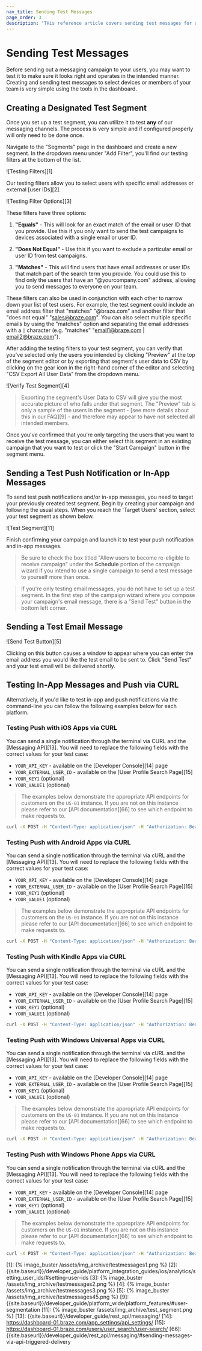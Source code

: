 ```yaml
---
nav_title: Sending Test Messages
page_order: 3
description: "THis reference article covers sending test messages for different channels."
---
```

# Sending Test Messages

Before sending out a messaging campaign to your users, you may want to test it to make sure it looks right and operates in the intended manner. Creating and sending test messages to select devices or members of your team is very simple using the tools in the dashboard.

## Creating a Designated Test Segment <a class="margin-fix" name="test-segment"></a>

Once you set up a test segment, you can utilize it to test __any__ of our messaging channels. The process is very simple and if configured properly will only need to be done once.

Navigate to the "Segments" page in the dashboard and create a new segment. In the dropdown menu under "Add Filter", you'll find our testing filters at the bottom of the list.

![Testing Filters][1]

Our testing filters allow you to select users with specific email addresses or external [user IDs][2].

![Testing Filter Options][3]

These filters have three options:

  1) __"Equals"__ - This will look for an exact match of the email or user ID that you provide. Use this if you only want to send the test campaigns to devices associated with a single email or user ID.

  2) __"Does Not Equal"__ - Use this if you want to exclude a particular email or user ID from test campaigns.

  3) __"Matches"__ - This will find users that have email addresses or user IDs that match part of the search term you provide. You could use this to find only the users that have an "@yourcompany.com" address, allowing you to send messages to everyone on your team.

These filters can also be used in conjunction with each other to narrow down your list of test users. For example, the test segment could include an email address filter that "matches" "@braze.com" and another filter that "does not equal" "sales@braze.com". You can also select multiple specific emails by using the "matches" option and separating the email addresses with a <code>|</code> character (e.g. "matches" "email1@braze.com &#124; email2@braze.com").

After adding the testing filters to your test segment, you can verify that you've selected only the users you intended by clicking "Preview" at the top of the segment editor or by exporting that segment's user data to CSV by clicking on the gear icon in the right-hand corner of the editor and selecting "CSV Export All User Data" from the dropdown menu.

![Verify Test Segment][4]

>  Exporting the segment's User Data to CSV will give you the most accurate picture of who falls under that segment. The "Preview" tab is only a sample of the users in the segment - [see more details about this in our FAQ][9] - and therefore may appear to have not selected all intended members.

Once you've confirmed that you're only targeting the users that you want to receive the test message, you can either select this segment in an existing campaign that you want to test or click the "Start Campaign" button in the segment menu.

## Sending a Test Push Notification or In-App Messages <a class="margin-fix" name="push-inapp-test"></a>

To send test push notifications and/or in-app messages, you need to target your previously created test segment. Begin by creating your campaign and following the usual steps. When you reach the 'Target Users' section, select your test segment as shown below.

![Test Segment][11]

Finish confirming your campaign and launch it to test your push notification and in-app messages.

>  Be sure to check the box titled "Allow users to become re-eligible to receive campaign" under the __Schedule__ portion of the campaign wizard if you intend to use a single campaign to send a test message to yourself more than once.

>  If you're only testing email messages, you do not have to set up a test segment. In the first step of the campaign wizard where you compose your campaign's email message, there is a "Send Test" button in the bottom left corner.

## Sending a Test Email Message

![Send Test Button][5]

Clicking on this button causes a window to appear where you can enter the email address you would like the test email to be sent to. Click "Send Test" and your test email will be delivered shortly.


## Testing In-App Messages and Push via CURL
Alternatively, if you'd like to test in-app and push notifications via the command-line you can follow the following examples below for each platform.

### Testing Push with iOS Apps via CURL

You can send a single notification through the terminal via CURL and the [Messaging API][13]. You will need to replace the following fields with the correct values for your test case:

- `YOUR_API_KEY` - available on the [Developer Console][14] page
- `YOUR_EXTERNAL_USER_ID` - available on the [User Profile Search Page][15]
- `YOUR_KEY1` (optional)
- `YOUR_VALUE1` (optional)


>  The examples below demonstrate the appropriate API endpoints for customers on the `US-01` instance. If you are not on this instance please refer to our [API documentation][66] to see which endpoint to make requests to.

```bash
curl -X POST -H "Content-Type: application/json" -H "Authorization: Bearer {{YOUR_API_KEY}}" -d "{\"external_user_ids\":[\"YOUR_EXTERNAL_USER_ID\"],\"messages\":{\"apple_push\":{\"alert\":\"Test push\",\"extra\":{\"YOUR_KEY1\":\"YOUR_VALUE1\"}}}}" https://rest.iad-01.braze.com/messages/send
```

### Testing Push with Android Apps via CURL

You can send a single notification through the terminal via cURL and the [Messaging API][13]. You will need to replace the following fields with the correct values for your test case:

- `YOUR_API_KEY` - available on the [Developer Console][14] page
- `YOUR_EXTERNAL_USER_ID` - available on the [User Profile Search Page][15]
- `YOUR_KEY1` (optional)
- `YOUR_VALUE1` (optional)

>  The examples below demonstrate the appropriate API endpoints for customers on the `US-01` instance. If you are not on this instance please refer to our [API documentation][66] to see which endpoint to make requests to.

```bash
curl -X POST -H "Content-Type: application/json" -H "Authorization: Bearer {{YOUR_API_KEY}}" -d "{\"external_user_ids\":[\"YOUR_EXTERNAL_USER_ID\"],\"messages\":{\"android_push\":{\"title\":\"Test push title\",\"alert\":\"Test push\",\"extra\":{\"YOUR_KEY1\":\"YOUR_VALUE1\"}}}}" https://rest.iad-01.braze.com/messages/send
```

### Testing Push with Kindle Apps via CURL

You can send a single notification through the terminal via cURL and the [Messaging API][13]. You will need to replace the following fields with the correct values for your test case:

- `YOUR_API_KEY` - available on the [Developer Console][14] page
- `YOUR_EXTERNAL_USER_ID` - available on the [User Profile Search Page][15]
- `YOUR_KEY1` (optional)
- `YOUR_VALUE1` (optional)

```bash
curl -X POST -H "Content-Type: application/json" -H "Authorization: Bearer {{YOUR_API_KEY}}" -d "{\"external_user_ids\":[\"YOUR_EXTERNAL_USER_ID\"],\"messages\":{\"kindle_push\":{\"title\":\"Test push title\",\"alert\":\"Test push\",\"extra\":{\"YOUR_KEY1\":\"YOUR_VALUE1\"}}}}" https://rest.iad-01.braze.com/messages/send
```

### Testing Push with Windows Universal Apps via CURL

You can send a single notification through the terminal via cURL and the [Messaging API][13]. You will need to replace the following fields with the correct values for your test case:

- `YOUR_API_KEY` - available on the [Developer Console][14] page
- `YOUR_EXTERNAL_USER_ID` - available on the [User Profile Search Page][15]
- `YOUR_KEY1` (optional)
- `YOUR_VALUE1` (optional)

>  The examples below demonstrate the appropriate API endpoints for customers on the `US-01` instance. If you are not on this instance please refer to our [API documentation][66] to see which endpoint to make requests to.

```bash
curl -X POST -H "Content-Type: application/json" -H "Authorization: Bearer {{YOUR_API_KEY}}" -d "{\"external_user_ids\":[\"YOUR_EXTERNAL_USER_ID\"],\"messages\":{\"windows_push\":{\"push_type\":\"toast_text_01\",\"toast_text1\":\"test_title\"}}}" https://rest.iad-01.braze.com/messages/send
```

### Testing Push with Windows Phone Apps via CURL

You can send a single notification through the terminal via cURL and the [Messaging API][13]. You will need to replace the following fields with the correct values for your test case:

- `YOUR_API_KEY` - available on the [Developer Console][14] page
- `YOUR_EXTERNAL_USER_ID` - available on the [User Profile Search Page][15]
- `YOUR_KEY1` (optional)
- `YOUR_VALUE1` (optional)

>  The examples below demonstrate the appropriate API endpoints for customers on the `US-01` instance. If you are not on this instance please refer to our [API documentation][66] to see which endpoint to make requests to.

```bash
curl -X POST -H "Content-Type: application/json" -H "Authorization: Bearer {{YOUR_API_KEY}}" -d "{\"external_user_ids\":[\"YOUR_EXTERNAL_USER_ID\"],\"messages\":{\"windows_push\":{\"push_type\":\"toast\",\"toast_title\":\"test_title\",\"toast_content\":\"message_goes_here\",\"toast_navigation_uri\":\"uri_goes_here\"}}}" https://rest.iad-01.braze.com/messages/send
```

[1]: {% image_buster /assets/img_archive/testmessages1.png %}
[2]: {{site.baseurl}}/developer_guide/platform_integration_guides/ios/analytics/setting_user_ids/#setting-user-ids
[3]: {% image_buster /assets/img_archive/testmessages2.png %}
[4]: {% image_buster /assets/img_archive/testmessages3.png %}
[5]: {% image_buster /assets/img_archive/testmessages45.png %}
[9]: {{site.baseurl}}/developer_guide/platform_wide/platform_features/#user-segmentation
[11]: {% image_buster /assets/img_archive/test_segment.png %}
[13]: {{site.baseurl}}/developer_guide/rest_api/messaging/
[14]: https://dashboard-01.braze.com/app_settings/api_settings/
[15]: https://dashboard-01.braze.com/users/user_search/user-search/
[66]: {{site.baseurl}}/developer_guide/rest_api/messaging/#sending-messages-via-api-triggered-delivery

